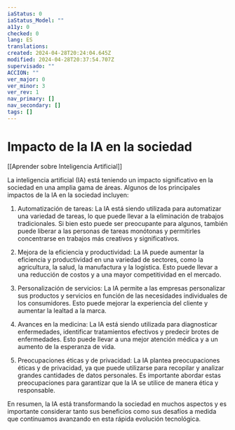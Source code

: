 ```yaml
---
iaStatus: 0
iaStatus_Model: ""
a11y: 0
checked: 0
lang: ES
translations: 
created: 2024-04-28T20:24:04.645Z
modified: 2024-04-28T20:37:54.707Z
supervisado: ""
ACCION: ""
ver_major: 0
ver_minor: 3
ver_rev: 1
nav_primary: []
nav_secondary: []
tags: []
---
```

# Impacto de la IA en la sociedad

[[Aprender sobre Inteligencia Artificial]]

La inteligencia artificial (IA) está teniendo un impacto significativo en la sociedad en una amplia gama de áreas. Algunos de los principales impactos de la IA en la sociedad incluyen:

1. Automatización de tareas: La IA está siendo utilizada para automatizar una variedad de tareas, lo que puede llevar a la eliminación de trabajos tradicionales. Si bien esto puede ser preocupante para algunos, también puede liberar a las personas de tareas monótonas y permitirles concentrarse en trabajos más creativos y significativos.

2. Mejora de la eficiencia y productividad: La IA puede aumentar la eficiencia y productividad en una variedad de sectores, como la agricultura, la salud, la manufactura y la logística. Esto puede llevar a una reducción de costos y a una mayor competitividad en el mercado.

3. Personalización de servicios: La IA permite a las empresas personalizar sus productos y servicios en función de las necesidades individuales de los consumidores. Esto puede mejorar la experiencia del cliente y aumentar la lealtad a la marca.

4. Avances en la medicina: La IA está siendo utilizada para diagnosticar enfermedades, identificar tratamientos efectivos y predecir brotes de enfermedades. Esto puede llevar a una mejor atención médica y a un aumento de la esperanza de vida.

5. Preocupaciones éticas y de privacidad: La IA plantea preocupaciones éticas y de privacidad, ya que puede utilizarse para recopilar y analizar grandes cantidades de datos personales. Es importante abordar estas preocupaciones para garantizar que la IA se utilice de manera ética y responsable.

En resumen, la IA está transformando la sociedad en muchos aspectos y es importante considerar tanto sus beneficios como sus desafíos a medida que continuamos avanzando en esta rápida evolución tecnológica.

